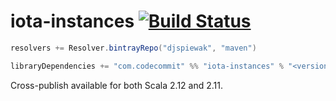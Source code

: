 # iota-instances [![Build Status](https://travis-ci.org/djspiewak/iota-instances.svg?branch=master)](https://travis-ci.org/djspiewak/iota-instances)

```sbt
resolvers += Resolver.bintrayRepo("djspiewak", "maven")

libraryDependencies += "com.codecommit" %% "iota-instances" % "<version>"
```

Cross-publish available for both Scala 2.12 and 2.11.
